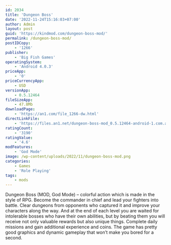 ```yaml
---
id: 2034
title: 'Dungeon Boss'
date: '2022-11-24T15:16:03+07:00'
author: Admin
layout: post
guid: 'https://kindmod.com/dungeon-boss-mod/'
permalink: /dungeon-boss-mod/
postIDCopy:
    - '1266'
publisher:
    - 'Big Fish Games'
operatingSystem:
    - 'Android 4.0.3'
priceApp:
    - '0'
priceCurrencyApp:
    - USD
versionApp:
    - 0.5.12464
fileSizeApp:
    - 47.8Mb
downloadPage:
    - 'https://an1.com/file_1266-dw.html'
directLinkFile:
    - 'https://files.an1.net/dungeon-boss-mod_0.5.12464-android-1.com.apk'
ratingCount:
    - '3190'
ratingValue:
    - '4.6'
modFeatures:
    - 'God Mode'
image: /wp-content/uploads/2022/11/dungeon-boss-mod.png
categories:
    - Games
    - 'Role Playing'
tags:
    - mods
---
```


Dungeon Boss (MOD, God Mode) – colorful action which is made in the style of RPG. Become the commander in chief and lead your fighters into battle. Clear dungeons from opponents who captured it and improve your characters along the way. And at the end of each level you are waited for intolerable bosses who have their own abilities, but by beating them you will receive not only valuable rewards but also unique things. Complete daily missions and gain additional experience and coins. The game has pretty good graphics and dynamic gameplay that won’t make you bored for a second.